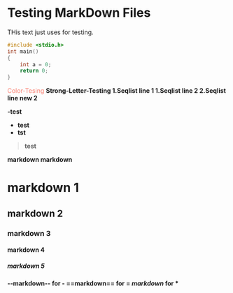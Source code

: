 # Testing MarkDown Files

THis text just uses for testing.

```c++
#include <stdio.h>
int main()
{
    int a = 0;
    return 0;
}
```
<font color='salmon'>Color-Tesing</font>
<strong>Strong-Letter-Testing</font>
1.Seqlist line 1
1.Seqlist line 2
2.Seqlist line new 2

-test
- test
- tst
> test

**markdown**
markdown

# markdown 1
## markdown 2
### markdown 3
#### markdown 4
##### markdown 5

--markdown-- for -
==markdown== for =
*markdown* for *

